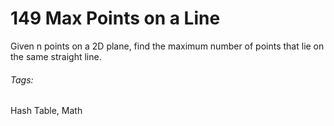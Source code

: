 # 149 Max Points on a Line

Given n points on a 2D plane, find the maximum number of points that lie on the same straight line.

###### Tags:
Hash Table, Math